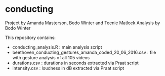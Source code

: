 # conducting
Project by Amanda Masterson, Bodo Winter and Teenie Matlock
Analysis by Bodo Winter

This repository contains:
- conducting_analysis.R : main analysis script
- beethoven_conducting_gestures_amanda_coded_20_06_2016.csv : file with gesture analysis of all 105 videos
- durations.csv : durations in seconds extracted via Praat script
- intensity.csv : loudness in dB extracted via Praat script

